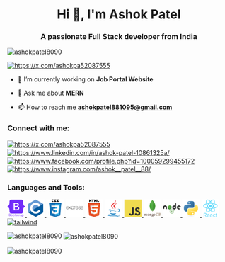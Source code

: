 
<h1 align="center">Hi 👋, I'm Ashok Patel</h1>
<h3 align="center">A passionate Full Stack developer from India</h3>
<img align="right" alt "coding" width="700" src="https://th.bing.com/th/id/OIP.w7WNGv5B1dWHRvDuIasYSgHaEJ?w=1280&h=717&rs=1&pid=ImgDetMain"> 

<p align="left"> <img src="https://komarev.com/ghpvc/?username=ashokpatel8090&label=Profile%20views&color=0e75b6&style=flat" alt="ashokpatel8090" /> </p>

<p align="left"> <a href="https://twitter.com/https://x.com/ashokpa52087555" target="blank"><img src="https://img.shields.io/twitter/follow/https://x.com/ashokpa52087555?logo=twitter&style=for-the-badge" alt="https://x.com/ashokpa52087555" /></a> </p>

- 🔭 I’m currently working on **Job Portal Website**

- 💬 Ask me about **MERN**

- 📫 How to reach me **ashokpatel881095@gmail.com**

<h3 align="left">Connect with me:</h3>
<p align="left">
<a href="https://twitter.com/https://x.com/ashokpa52087555" target="blank"><img align="center" src="https://raw.githubusercontent.com/rahuldkjain/github-profile-readme-generator/master/src/images/icons/Social/twitter.svg" alt="https://x.com/ashokpa52087555" height="30" width="40" /></a>
<a href="https://linkedin.com/in/https://www.linkedin.com/in/ashok-patel-10861325a/" target="blank"><img align="center" src="https://raw.githubusercontent.com/rahuldkjain/github-profile-readme-generator/master/src/images/icons/Social/linked-in-alt.svg" alt="https://www.linkedin.com/in/ashok-patel-10861325a/" height="30" width="40" /></a>
<a href="https://fb.com/https://www.facebook.com/profile.php?id=100059299455172" target="blank"><img align="center" src="https://raw.githubusercontent.com/rahuldkjain/github-profile-readme-generator/master/src/images/icons/Social/facebook.svg" alt="https://www.facebook.com/profile.php?id=100059299455172" height="30" width="40" /></a>
<a href="https://instagram.com/https://www.instagram.com/ashok__patel__88/" target="blank"><img align="center" src="https://raw.githubusercontent.com/rahuldkjain/github-profile-readme-generator/master/src/images/icons/Social/instagram.svg" alt="https://www.instagram.com/ashok__patel__88/" height="30" width="40" /></a>
</p>

<h3 align="left">Languages and Tools:</h3>
<p align="left"> <a href="https://getbootstrap.com" target="_blank" rel="noreferrer"> <img src="https://raw.githubusercontent.com/devicons/devicon/master/icons/bootstrap/bootstrap-plain-wordmark.svg" alt="bootstrap" width="40" height="40"/> </a> <a href="https://www.cprogramming.com/" target="_blank" rel="noreferrer"> <img src="https://raw.githubusercontent.com/devicons/devicon/master/icons/c/c-original.svg" alt="c" width="40" height="40"/> </a> <a href="https://www.w3schools.com/css/" target="_blank" rel="noreferrer"> <img src="https://raw.githubusercontent.com/devicons/devicon/master/icons/css3/css3-original-wordmark.svg" alt="css3" width="40" height="40"/> </a> <a href="https://expressjs.com" target="_blank" rel="noreferrer"> <img src="https://raw.githubusercontent.com/devicons/devicon/master/icons/express/express-original-wordmark.svg" alt="express" width="40" height="40"/> </a> <a href="https://www.w3.org/html/" target="_blank" rel="noreferrer"> <img src="https://raw.githubusercontent.com/devicons/devicon/master/icons/html5/html5-original-wordmark.svg" alt="html5" width="40" height="40"/> </a> <a href="https://www.java.com" target="_blank" rel="noreferrer"> <img src="https://raw.githubusercontent.com/devicons/devicon/master/icons/java/java-original.svg" alt="java" width="40" height="40"/> </a> <a href="https://developer.mozilla.org/en-US/docs/Web/JavaScript" target="_blank" rel="noreferrer"> <img src="https://raw.githubusercontent.com/devicons/devicon/master/icons/javascript/javascript-original.svg" alt="javascript" width="40" height="40"/> </a> <a href="https://www.mongodb.com/" target="_blank" rel="noreferrer"> <img src="https://raw.githubusercontent.com/devicons/devicon/master/icons/mongodb/mongodb-original-wordmark.svg" alt="mongodb" width="40" height="40"/> </a> <a href="https://nodejs.org" target="_blank" rel="noreferrer"> <img src="https://raw.githubusercontent.com/devicons/devicon/master/icons/nodejs/nodejs-original-wordmark.svg" alt="nodejs" width="40" height="40"/> </a> <a href="https://www.python.org" target="_blank" rel="noreferrer"> <img src="https://raw.githubusercontent.com/devicons/devicon/master/icons/python/python-original.svg" alt="python" width="40" height="40"/> </a> <a href="https://reactjs.org/" target="_blank" rel="noreferrer"> <img src="https://raw.githubusercontent.com/devicons/devicon/master/icons/react/react-original-wordmark.svg" alt="react" width="40" height="40"/> </a> <a href="https://tailwindcss.com/" target="_blank" rel="noreferrer"> <img src="https://www.vectorlogo.zone/logos/tailwindcss/tailwindcss-icon.svg" alt="tailwind" width="40" height="40"/> </a> </p>

<p><img align="left" src="https://github-readme-stats.vercel.app/api/top-langs?username=ashokpatel8090&show_icons=true&locale=en&layout=compact" alt="ashokpatel8090" /></p>

<p>&nbsp;<img align="center" src="https://github-readme-stats.vercel.app/api?username=ashokpatel8090&show_icons=true&locale=en" alt="ashokpatel8090" /></p>

<p><img align="center" src="https://github-readme-streak-stats.herokuapp.com/?user=ashokpatel8090&" alt="ashokpatel8090" /></p>
